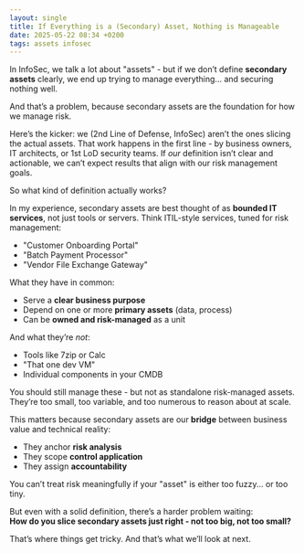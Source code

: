 ```yaml
---
layout: single
title: If Everything is a (Secondary) Asset, Nothing is Manageable
date: 2025-05-22 08:34 +0200
tags: assets infosec
---
```

In InfoSec, we talk a lot about "assets" - but if we don’t define **secondary assets** clearly, we end up trying to manage everything... and securing nothing well.
<!--more-->
And that’s a problem, because secondary assets are the foundation for how we manage risk.

Here’s the kicker: we (2nd Line of Defense, InfoSec) aren’t the ones slicing the actual assets. That work happens in the first line - by business owners, IT architects, or 1st LoD security teams. If *our* definition isn’t clear and actionable, we can’t expect results that align with our risk management goals.

So what kind of definition actually works?

In my experience, secondary assets are best thought of as **bounded IT services**, not just tools or servers. Think ITIL-style services, tuned for risk management:
- "Customer Onboarding Portal"
- "Batch Payment Processor"
- "Vendor File Exchange Gateway"

What they have in common:
- Serve a **clear business purpose**
- Depend on one or more **primary assets** (data, process)
- Can be **owned and risk-managed** as a unit

And what they’re *not*:
- Tools like 7zip or Calc  
- "That one dev VM"  
- Individual components in your CMDB

You should still manage these - but not as standalone risk-managed assets. They’re too small, too variable, and too numerous to reason about at scale.

This matters because secondary assets are our **bridge** between business value and technical reality:
- They anchor **risk analysis**
- They scope **control application**
- They assign **accountability**

You can’t treat risk meaningfully if your "asset" is either too fuzzy... or too tiny.

But even with a solid definition, there’s a harder problem waiting:  
**How do you slice secondary assets just right - not too big, not too small?**

That’s where things get tricky. And that’s what we’ll look at next.